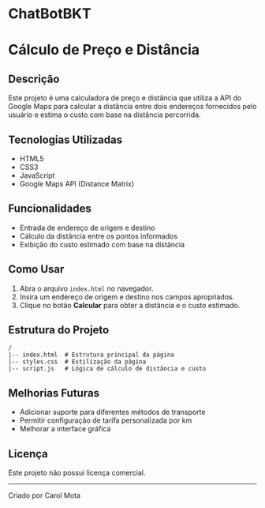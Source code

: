 # ChatBotBKT

# Cálculo de Preço e Distância

## Descrição
Este projeto é uma calculadora de preço e distância que utiliza a API do Google Maps para calcular a distância entre dois endereços fornecidos pelo usuário e estima o custo com base na distância percorrida.

## Tecnologias Utilizadas
- HTML5
- CSS3
- JavaScript
- Google Maps API (Distance Matrix)

## Funcionalidades
- Entrada de endereço de origem e destino
- Cálculo da distância entre os pontos informados
- Exibição do custo estimado com base na distância

## Como Usar
1. Abra o arquivo `index.html` no navegador.
2. Insira um endereço de origem e destino nos campos apropriados.
3. Clique no botão **Calcular** para obter a distância e o custo estimado.

## Estrutura do Projeto
```
/
|-- index.html  # Estrutura principal da página
|-- styles.css  # Estilização da página
|-- script.js   # Lógica de cálculo de distância e custo
```

## Melhorias Futuras
- Adicionar suporte para diferentes métodos de transporte
- Permitir configuração de tarifa personalizada por km
- Melhorar a interface gráfica

## Licença
Este projeto não possui licença comercial.

---
Criado por Carol Mota

